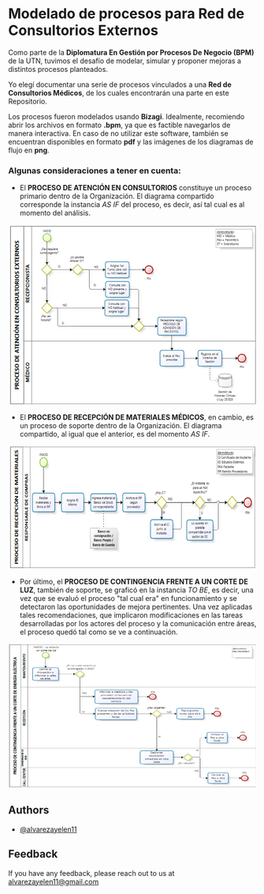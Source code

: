 
# Modelado de procesos para Red de Consultorios Externos

Como parte de la **Diplomatura En Gestión por Procesos De Negocio (BPM)** de la UTN, tuvimos el desafío de modelar, simular y proponer mejoras a distintos procesos planteados.

Yo elegí documentar una serie de procesos vinculados a una **Red de Consultorios Médicos**, de los cuales encontrarán una parte en este Repositorio. 

Los procesos fueron modelados usando **Bizagi**. Idealmente, recomiendo abrir los archivos en formato **.bpm**, ya que es factible navegarlos de manera interactiva. En caso de no utilizar este software, también se encuentran disponibles en formato **pdf** y las imágenes de los diagramas de flujo en **png**. 

### Algunas consideraciones a tener en cuenta:

- El **PROCESO DE ATENCIÓN EN CONSULTORIOS** constituye un proceso primario dentro de la Organización. El diagrama compartido corresponde la instancia _AS IF_ del proceso, es decir, así tal cual es al momento del análisis. 

![Imagen_Atencion_en_consultorio](https://raw.githubusercontent.com/alvarezayelen11/BPM_Procesos_Modelados_en_Bizagi/main/Imagen_Atencion_en_consultorio.png)

- El **PROCESO DE RECEPCIÓN DE MATERIALES MÉDICOS**, en cambio, es un proceso de soporte dentro de la Organización. El diagrama compartido, al igual que el anterior, es del momento _AS IF_.

![Imagen_Recepcion_de_materiales](https://raw.githubusercontent.com/alvarezayelen11/BPM_Procesos_Modelados_en_Bizagi/main/Imagen_Recepcion_de_materiales.png)

- Por último, el **PROCESO DE CONTINGENCIA FRENTE A UN CORTE DE LUZ**, también de soporte, se graficó en la instancia _TO BE_, es decir, una vez que se evaluó el proceso "tal cual era" en funcionamiento y se detectaron las oportunidades de mejora pertinentes. Una vez aplicadas tales recomendaciones, que implicaron modificaciones en las tareas desarrolladas por los actores del proceso y la comunicación entre áreas, el proceso quedó tal como se ve a continuación.  

![Imagen_Contingencia_corte_de_luz](https://raw.githubusercontent.com/alvarezayelen11/BPM_Procesos_Modelados_en_Bizagi/main/Imagen_Contingencia_corte_de_luz.png)

## Authors

- [@alvarezayelen11](https://github.com/alvarezayelen11)


## Feedback

If you have any feedback, please reach out to us at alvarezayelen11@gmail.com
